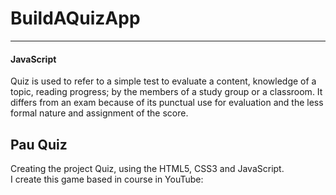 # BuildAQuizApp
<hr>
<p>
	<h4>JavaScript</h4>
	<p>
		Quiz is used to refer to a simple test to evaluate a content, 
		knowledge of a topic, reading progress; by the members of a study group or a classroom. 
		It differs from an exam because of its punctual use for evaluation and the less formal 
		nature and assignment of the score.
	</p>
	<h2> Pau Quiz</h2>
	Creating the project Quiz, using the HTML5, CSS3 and JavaScript. <br>
	I create this game based in course in YouTube:
</p>